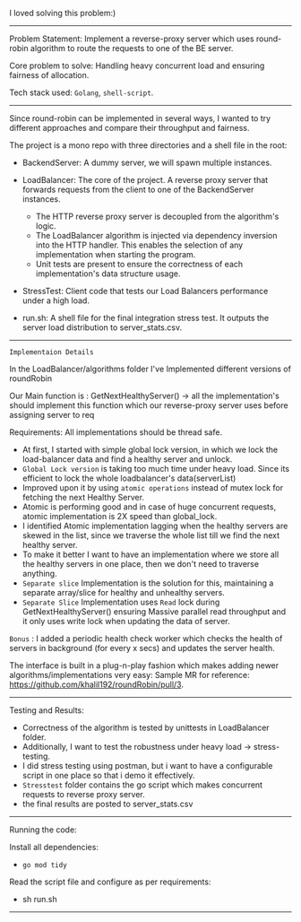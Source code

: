 
I loved solving this problem:)

-----------------------------------
Problem Statement: Implement a reverse-proxy server which uses round-robin algorithm to route the requests to one of the BE server.

Core problem to solve: Handling heavy concurrent load and ensuring fairness of allocation.

Tech stack used: `Golang`, `shell-script`.

--------------------------

Since round-robin can be implemented in several ways, I wanted to try different approaches and compare their throughput and fairness. 

The project is a mono repo with three directories and a shell file in the root:

- BackendServer: A dummy server, we will spawn multiple instances.

- LoadBalancer: The core of the project. A reverse proxy server that forwards requests from the client to one of the BackendServer instances.
  - The HTTP reverse proxy server is decoupled from the algorithm's logic.
  - The LoadBalancer algorithm is injected via dependency inversion into the HTTP handler. This enables the selection of any implementation when starting the program.
  - Unit tests are present to ensure the correctness of each implementation's data structure usage.

- StressTest: Client code that tests our Load Balancers performance under a high load.

- run.sh: A shell file for the final integration stress test. It outputs the server load distribution to server_stats.csv.

-------------------------------------

``Implementaion Details``

In the LoadBalancer/algorithms folder I've Implemented different versions of roundRobin

Our Main function is : GetNextHealthyServer()
    -> all the implementation's should implement this function which our reverse-proxy server uses before assigning server to req

Requirements: All implementations should be thread safe.

- At first, I started with simple global lock version, in which we lock the load-balancer data and find a healthy server and unlock.
- `Global Lock version` is taking too much time under heavy load. Since its efficient to lock the whole loadbalancer's data(serverList)
- Improved upon it by using `atomic operations` instead of mutex lock for fetching the next Healthy Server.
- Atomic is performing good and in case of huge concurrent requests, atomic implementation is 2X speed than global_lock.
- I identified Atomic implementation lagging when the healthy servers are skewed in the list, since we traverse the whole list till we find the next healthy server.
- To make it better I want to have an implementation where we store all the healthy servers in one place, then we don't need to traverse anything.
- `Separate slice` Implementation is the solution for this, maintaining a separate array/slice for healthy and unhealthy servers.
- `Separate Slice` Implementation uses `Read` lock during GetNextHealthyServer() ensuring Massive parallel read throughput and it only uses write lock when updating the data of server.

`Bonus` : I added a periodic health check worker which checks the health of servers in background (for every x secs) and updates the server health.

The interface is built in a plug-n-play fashion which makes adding newer algorithms/implementations very easy:
Sample MR for reference: https://github.com/khalil192/roundRobin/pull/3.

-------------------------------

Testing and Results: 

- Correctness of the algorithm is tested by unittests in LoadBalancer folder.
- Additionally, I want to test the robustness under heavy load -> stress-testing.
- I did stress testing using postman, but i want to have a configurable script in one place so that i demo it effectively.
- `Stresstest` folder contains the go script which makes concurrent requests to reverse proxy server.
- the final results are posted to server_stats.csv

--------------------

Running the code: 

Install all dependencies:
- `go mod tidy` 

Read the script file and configure as per requirements:
- sh run.sh


---------------- 